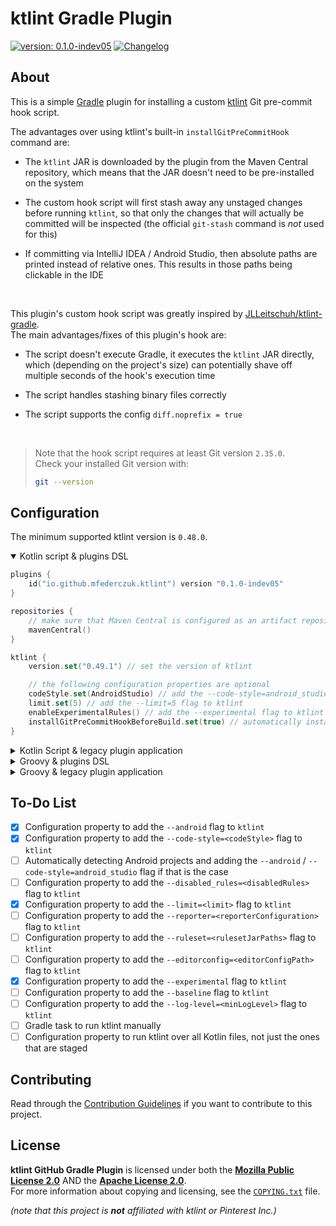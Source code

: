 <!--
  Copyright (c) 2023 Michael Federczuk
  SPDX-License-Identifier: CC-BY-SA-4.0
-->

# ktlint Gradle Plugin #

[version_shield]: https://img.shields.io/badge/version-0.1.0--indev05-informational.svg
[release_page]: https://github.com/mfederczuk/ktlint-gradle-plugin/releases/tag/v0.1.0-indev05 "Release v0.1.0-indev05"
[![version: 0.1.0-indev05][version_shield]][release_page]
[![Changelog](https://img.shields.io/badge/-Changelog-informational.svg)](CHANGELOG.md "Changelog")

## About ##

This is a simple [Gradle] plugin for installing a custom [ktlint] Git pre-commit hook script.

The advantages over using ktlint's built-in `installGitPreCommitHook` command are:

* The `ktlint` JAR is downloaded by the plugin from the Maven Central repository, which means that the JAR doesn't need
  to be pre-installed on the system

* The custom hook script will first stash away any unstaged changes before running `ktlint`, so that only the changes
  that will actually be committed will be inspected (the official `git-stash` command is *not* used for this)

* If committing via IntelliJ IDEA / Android Studio, then absolute paths are printed instead of relative ones.
  This results in those paths being clickable in the IDE

&#8203;

This plugin's custom hook script was greatly inspired by [JLLeitschuh/ktlint-gradle].  
The main advantages/fixes of this plugin's hook are:

* The script doesn't execute Gradle, it executes the `ktlint` JAR directly, which (depending on the project's size) can
  potentially shave off multiple seconds of the hook's execution time

* The script handles stashing binary files correctly

* The script supports the config `diff.noprefix = true`

&#8203;

> Note that the hook script requires at least Git version `2.35.0`.  
> Check your installed Git version with:
>
> ```sh
> git --version
> ```

[Gradle]: <https://gradle.org> "Gradle Build Tool"
[ktlint]: <https://github.com/pinterest/ktlint> "pinterest/ktlint: An anti-bikeshedding Kotlin linter with built-in formatter"
[JLLeitschuh/ktlint-gradle]: <https://github.com/JLLeitschuh/ktlint-gradle> "JLLeitschuh/ktlint-gradle: A ktlint gradle plugin"

## Configuration ##

The minimum supported ktlint version is `0.48.0`.

<!-- markdownlint-disable no-inline-html -->

<details open>
<summary>Kotlin script & plugins DSL</summary>

```kotlin
plugins {
	id("io.github.mfederczuk.ktlint") version "0.1.0-indev05"
}

repositories {
	// make sure that Maven Central is configured as an artifact repository
	mavenCentral()
}

ktlint {
	version.set("0.49.1") // set the version of ktlint

	// the following configuration properties are optional
	codeStyle.set(AndroidStudio) // add the --code-style=android_studio flag to ktlint
	limit.set(5) // add the --limit=5 flag to ktlint
	enableExperimentalRules() // add the --experimental flag to ktlint
	installGitPreCommitHookBeforeBuild.set(true) // automatically installs the hook every time before a build is started
}
```

</details>

<details>
<summary>Kotlin Script & legacy plugin application</summary>

```kotlin
buildscript {
	repositories {
		maven("https://plugins.gradle.org/m2/")
	}
	dependencies {
		classpath("io.github.mfederczuk:ktlint-gradle-plugin:0.1.0-indev05")
	}
}

apply(plugin = "io.github.mfederczuk.ktlint")

repositories {
	// make sure that Maven Central is configured as an artifact repository
	mavenCentral()
}

ktlint {
	version.set("0.49.1") // set the version of ktlint

	// the following configuration properties are optional
	codeStyle.set(AndroidStudio) // add the --code-style=android_studio flag to ktlint
	limit.set(5) // add the --limit=5 flag to ktlint
	enableExperimentalRules() // add the --experimental flag to ktlint
	installGitPreCommitHookBeforeBuild.set(true) // automatically installs the hook every time before a build is started
}
```

</details>

<details>
<summary>Groovy & plugins DSL</summary>

```groovy
plugins {
	id 'io.github.mfederczuk.ktlint' version '0.1.0-indev05'
}

repositories {
	// make sure that Maven Central is configured as an artifact repository
	mavenCentral()
}

ktlint {
	version = '0.49.1' // set the version of ktlint

	// the following configuration properties are optional
	codeStyle = 'android_studio' // add the --code-style=android_studio flag to ktlint
	limit = 5 // add the --limit=5 flag to ktlint
	enableExperimentalRules() // add the --experimental flag to ktlint
	installGitPreCommitHookBeforeBuild = true // automatically installs the hook every time before a build is started
}
```

</details>

<details>
<summary>Groovy & legacy plugin application</summary>

```groovy
buildscript {
	repositories {
		maven { url 'https://plugins.gradle.org/m2/' }
	}
	dependencies {
		classpath 'io.github.mfederczuk:ktlint-gradle-plugin:0.1.0-indev05'
	}
}

apply plugin: 'io.github.mfederczuk.ktlint'

repositories {
	// make sure that Maven Central is configured as an artifact repository
	mavenCentral()
}

ktlint {
	version = '0.49.1' // set the version of ktlint

	// the following configuration properties are optional
	codeStyle = 'android_studio' // add the --code-style=android_studio flag to ktlint
	limit = 5 // add the --limit=5 flag to ktlint
	enableExperimentalRules() // add the --experimental flag to ktlint
	installGitPreCommitHookBeforeBuild = true // automatically installs the hook every time before a build is started
}
```

</details>

<!-- markdownlint-enable no-inline-html -->

## To-Do List ##

* [x] Configuration property to add the `--android` flag to `ktlint`
* [x] Configuration property to add the `--code-style=<codeStyle>` flag to `ktlint`
* [ ] Automatically detecting Android projects and adding the `--android` / `--code-style=android_studio` flag if that
      is the case
* [ ] Configuration property to add the `--disabled_rules=<disabledRules>` flag to `ktlint`
* [x] Configuration property to add the `--limit=<limit>` flag to `ktlint`
* [ ] Configuration property to add the `--reporter=<reporterConfiguration>` flag to `ktlint`
* [ ] Configuration property to add the `--ruleset=<rulesetJarPaths>` flag to `ktlint`
* [ ] Configuration property to add the `--editorconfig=<editorConfigPath>` flag to `ktlint`
* [x] Configuration property to add the `--experimental` flag to `ktlint`
* [ ] Configuration property to add the `--baseline` flag to `ktlint`
* [ ] Configuration property to add the `--log-level=<minLogLevel>` flag to `ktlint`
* [ ] Gradle task to run ktlint manually
* [ ] Configuration property to run ktlint over all Kotlin files, not just the ones that are staged

## Contributing ##

Read through the [Contribution Guidelines](CONTRIBUTING.md) if you want to contribute to this project.

## License ##

**ktlint GitHub Gradle Plugin** is licensed under both the [**Mozilla Public License 2.0**](LICENSES/MPL-2.0.txt) AND
the [**Apache License 2.0**](LICENSES/Apache-2.0.txt).  
For more information about copying and licensing, see the [`COPYING.txt`](COPYING.txt) file.

_(note that this project is **not** affiliated with ktlint or Pinterest Inc.)_

